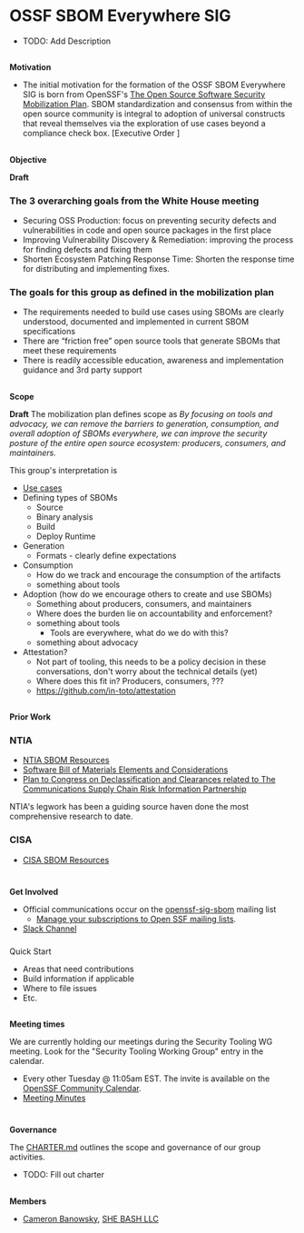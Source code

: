 # **OSSF SBOM Everywhere SIG**

- TODO: Add Description

##
**Motivation**

- The initial motivation for the formation of the OSSF SBOM Everywhere SIG is born from OpenSSF's [The Open Source Software Security Mobilization Plan](mobilization_plan.pdf).  SBOM standardization and consensus from within the open source community is integral to adoption of universal constructs that reveal themselves via the exploration of use cases beyond a compliance check box.  [Executive Order ]

##
**Objective**

**Draft**
### The 3 overarching goals from the White House meeting
- Securing OSS Production: focus on preventing security defects and
  vulnerabilities in code and open source packages in the first place
- Improving Vulnerability Discovery & Remediation: improving the process
  for finding defects and fixing them
- Shorten Ecosystem Patching Response Time: Shorten the response time for
  distributing and implementing fixes.

### The goals for this group as defined in the mobilization plan
- The requirements needed to build use cases using SBOMs are clearly
  understood, documented and implemented in current SBOM specifications
- There are “friction free” open source tools that generate SBOMs that meet
  these requirements
- There is readily accessible education, awareness and implementation
  guidance and 3rd party support


##
**Scope**

**Draft**
The mobilization plan defines scope as
_By focusing on tools and advocacy, we can remove the barriers to
generation, consumption, and overall adoption of SBOMs everywhere, we can
improve the security posture of the entire open source ecosystem:
producers, consumers, and maintainers._

This group's interpretation is
- [Use cases](https://docs.google.com/document/d/15X0TspuxUg19YScqNK1tl5kYpJV2xOrcuSx6CwanYZ0/edit#)
- Defining types of SBOMs
  - Source
  - Binary analysis
  - Build
  - Deploy Runtime
- Generation
  - Formats - clearly define expectations
- Consumption
  - How do we track and encourage the consumption of the artifacts
  - something about tools
- Adoption (how do we encourage others to create and use SBOMs)
  - Something about producers, consumers, and maintainers
  - Where does the burden lie on accountability and enforcement?
  - something about tools
    - Tools are everywhere, what do we do with this?
  - something about advocacy
- Attestation?
  - Not part of tooling, this needs to be a policy decision in these
    conversations, don't worry about the technical details (yet)
  - Where does this fit in? Producers, consumers, ???
  - https://github.com/in-toto/attestation



##
**Prior Work**
### NTIA
- [NTIA SBOM Resources](https://ntia.gov/SBOM)
- [Software Bill of Materials Elements and Considerations](https://www.regulations.gov/docket/NTIA-2021-0001/document)
- [Plan to Congress on Declassification and Clearances related to The Communications Supply Chain Risk Information Partnership](https://ntia.gov/files/ntia/publications/ntia_plan_on_declassification_and_clearances_re_c-scrip.pdf)

NTIA's legwork has been a guiding source haven done the most comprehensive research to date.

### CISA
 - [CISA SBOM Resources](https://www.cisa.gov/sbom)

#
**Get Involved**

*   Official communications occur on the [openssf-sig-sbom](https://lists.openssf.org/g/openssf-sig-sbom) mailing list
    * [Manage your subscriptions to Open SSF mailing lists](https://lists.openssf.org/g/main/subgroups).
*   [Slack Channel](https://openssf.slack.com/archives/C03GKSYFRC0)

###
Quick Start

*   Areas that need contributions
*   Build information if applicable
*   Where to file issues
*   Etc.

##
**Meeting times**

We are currently holding our meetings during the Security Tooling WG
meeting. Look for the "Security Tooling Working Group" entry in the
calendar.

*   Every other Tuesday @ 11:05am EST.  The invite is available on the [OpenSSF Community Calendar](https://calendar.google.com/calendar/u/0/r?cid=czYzdm9lZmhwNWk5cGZsdGI1cTY3bmdwZXNAZ3JvdXAuY2FsZW5kYXIuZ29vZ2xlLmNvbQ).
*   [Meeting Minutes](https://docs.google.com/document/d/1LS5PxWP4-dycCLCaZjf_DZtG-XJy2PUoq5jJQvDMQa8/edit#)

#
**Governance**

The [CHARTER.md](CHARTER.md) outlines the scope and governance of our group activities.

- TODO: Fill out charter

##
**Members**

* [Cameron Banowsky](https://github.com/anoncam), [SHE BASH LLC](https://github.com/shebashio)
